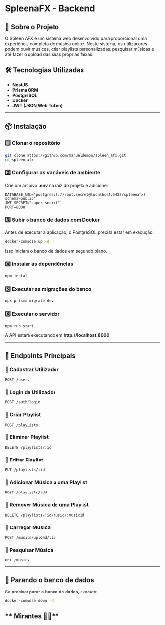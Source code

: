 # SpleenaFX - Backend

## 🚀 Sobre o Projeto

O Spleen AFX é um sistema web desenvolvido para proporcionar uma experiência completa de música online. Neste sistema, os utilizadores podem ouvir músicas, criar playlists personalizadas, pesquisar músicas e até fazer o upload das suas próprias faixas.

## 🛠 Tecnologias Utilizadas

- **NestJS**
- **Prisma ORM**
- **PostgreSQL**
- **Docker**
- **JWT (JSON Web Token)**

---

## 📦 Instalação

### 1️⃣ Clonar o repositório

```sh
git clone https://github.com/manueldembo/spleen_afx.git
cd spleen_afx
```

### 2️⃣ Configurar as variáveis de ambiente

Crie um arquivo **.env** na raiz do projeto e adicione:

```env
DATABASE_URL="postgresql://root:secret@localhost:5432/spleenafx?schema=public"
JWT_SECRET="super_secret"
PORT=8000
```

### 3️⃣ Subir o banco de dados com Docker

Antes de executar a aplicação, o PostgreSQL precisa estar em execução:

```sh
docker-compose up -d
```

Isso iniciará o banco de dados em segundo plano.

### 4️⃣ Instalar as dependências

```sh
npm install
```

### 5️⃣ Executar as migrações do banco

```sh
npx prisma migrate dev
```

### 6️⃣ Executar o servidor

```sh
npm run start
```

A API estará executando em **http://localhost:8000**.

---

## 📖 Endpoints Principais

### 🔹 Cadastrar Utilizador

```http
POST /users
```

### 🔹 Login de Utilizador

```http
POST /auth/login
```

### 🔹 Criar Playlist

```http
POST /playlists
```

### 🔹 Eliminar Playlist

```http
DELETE /playlists/:id
```

### 🔹 Editar Playlist

```http
PUT /playlists/:id
```

### 🔹 Adicionar Música a uma Playlist

```http
POST /playlists/add
```

### 🔹 Remover Música de uma Playlist

```http
DELETE /playlists/:id/music/:musicId
```

### 🔹 Carregar Música

```http
POST /musics/upload/:id
```

### 🔹 Pesquisar Música

```http
GET /musics
```

---

## 🐳 Parando o banco de dados

Se precisar parar o banco de dados, execute:

```sh
docker-compose down -d
```

## ** Mirantes 🎵🚀**
